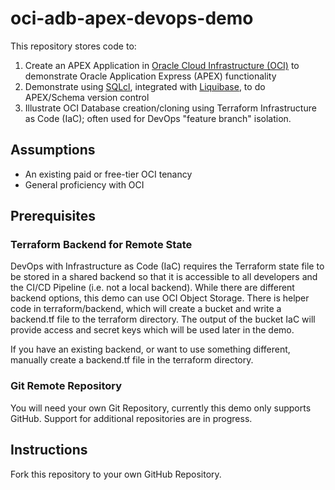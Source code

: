 # oci-adb-apex-devops-demo

This repository stores code to:

1. Create an APEX Application in [Oracle Cloud Infrastructure (OCI)](www.oracle.cloud) to demonstrate Oracle Application Express (APEX) functionality
2. Demonstrate using [SQLcl](https://www.oracle.com/uk/database/technologies/appdev/sqlcl.html), integrated with [Liquibase](https://www.liquibase.org/), to do APEX/Schema version control
3. Illustrate OCI Database creation/cloning using Terraform Infrastructure as Code (IaC); often used for DevOps "feature branch" isolation.

## Assumptions

* An existing paid or free-tier OCI tenancy
* General proficiency with OCI

## Prerequisites

### Terraform Backend for Remote State

DevOps with Infrastructure as Code (IaC) requires the Terraform state file to be stored in a shared backend so that it is accessible to all developers and the CI/CD Pipeline (i.e. not a local backend).  While there are different backend options, this demo can use OCI Object Storage.  There is helper code in terraform/backend, which will create a bucket and write a backend.tf file to the terraform directory.  The output of the bucket IaC will provide access and secret keys which will be used later in the demo.

If you have an existing backend, or want to use something different, manually create a backend.tf file in the terraform directory.

### Git Remote Repository

You will need your own Git Repository, currently this demo only supports GitHub.  Support for additional repositories are in progress.

## Instructions

Fork this repository to your own GitHub Repository.
